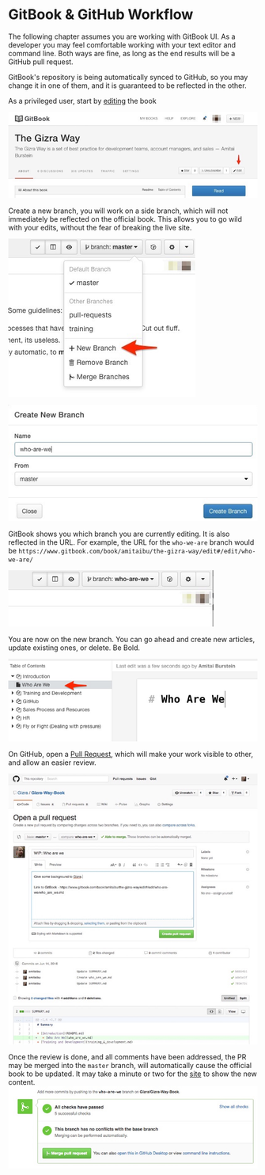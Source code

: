 # GitBook & GitHub Workflow

The following chapter assumes you are working with GitBook UI. As a developer you may feel comfortable working with your text editor and command line. Both ways are fine, as long as the end results will be a GitHub pull request.

GitBook's repository is being automatically synced to GitHub, so you may change it in one of them, and it is guaranteed to be reflected in the other.

As a privileged user, start by [editing](https://www.gitbook.com/book/amitaibu/the-gizra-way/details) the book



![](images/gitbook/image1.jpg)

Create a new branch, you will work on a side branch, which will not immediately be reflected on the official book. This allows you to go wild with your edits, without the fear of breaking the live site.

![](images/gitbook/image2.jpg)

![](images/gitbook/image3.jpg)

GitBook shows you which branch you are currently editing. It is also reflected in the URL. For example, the URL for the `who-we-are` branch would be `https://www.gitbook.com/book/amitaibu/the-gizra-way/edit#/edit/who-we-are/`

![](images/gitbook/image4.jpg)

You are now on the new branch. You can go ahead and create new articles, update existing ones, or delete. Be Bold.

![](images/gitbook/image5.jpg)

On GitHub, open a [Pull Request](http://www.thegizraway.com/pull_requests.html), which will make your work visible to other, and allow an easier review.

![](images/gitbook/image6.jpg)

Once the review is done, and all comments have been addressed, the PR may be merged into the `master` branch, will automatically cause the official book to be updated. It may take a minute or two for the [site](http://www.thegizraway.com/) to show the new content.
![](images/gitbook/image7.jpg)